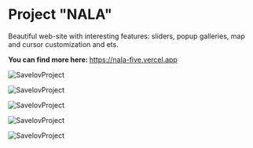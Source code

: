 <h1>Project "NALA"</h1>
<p>Beautiful web-site with interesting features: sliders, popup galleries, map and cursor customization and ets.</p>
<p><strong>You can find more here: </strong><a href="https://nala-five.vercel.app">https://nala-five.vercel.app</a></p>

<p>
	<img src="https://raw.githubusercontent.com/cackas/Nala/f5bad8539733ddbfc5e41ef0da8e56d5eafcdedd/assets/nala1.png" alt="SavelovProject">
</p>
<p>
	<img src="https://raw.githubusercontent.com/cackas/Nala/f5bad8539733ddbfc5e41ef0da8e56d5eafcdedd/assets/nala2.png" alt="SavelovProject">
</p>
<p>
	<img src="https://raw.githubusercontent.com/cackas/Nala/f5bad8539733ddbfc5e41ef0da8e56d5eafcdedd/assets/nala3.png" alt="SavelovProject">
</p>
<p>
	<img src="https://raw.githubusercontent.com/cackas/Nala/f5bad8539733ddbfc5e41ef0da8e56d5eafcdedd/assets/nala4.png" alt="SavelovProject">
</p>
<p>
	<img src="https://raw.githubusercontent.com/cackas/Nala/f5bad8539733ddbfc5e41ef0da8e56d5eafcdedd/assets/nala5.png" alt="SavelovProject">
</p>
